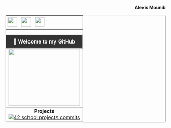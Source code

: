 <!-- Prénom à droite hors de la table -->
<p align="right"><b>Alexis Mounib</b></p>

<!-- Table principale -->
<table align="center" border="1" cellpadding="5" cellspacing="0" style="border-collapse: collapse; border-color: #ddd; border-radius: 4px; width:100%;">

  <!-- Navbar avec icônes en haut à gauche -->
  <tr>
    <td colspan="1" align="left" style="padding: 5px;">
      <img src="https://raw.githubusercontent.com/zoyern/badges/main/icon.gif" height="30">&nbsp;&nbsp;
      <img src="https://raw.githubusercontent.com/zoyern/badges/main/icon.gif" height="30">&nbsp;&nbsp;
      <img src="https://raw.githubusercontent.com/zoyern/badges/main/icon.gif" height="30">
    </td>
  </tr>

  <!-- Séparateur full width -->
  <tr>
    <td colspan="1">
      <img src="https://raw.githubusercontent.com/zoyern/badges/main/sep.gif" width="100%" height="10">
    </td>
  </tr>

  <!-- Welcome message -->
  <tr>
    <td align="center" bgcolor="#333" style="color: #fff; font-weight: bold; padding: 10px;">
      👋 Welcome to my GitHub
    </td>
  </tr>

  <!-- Banner GIF -->
  <tr>
    <td>
      <img src="https://raw.githubusercontent.com/zoyern/badges/main/banner.gif" width="100%" height="180">
    </td>
  </tr>

  <!-- Projects -->
  <tr>
    <td align="center">
      <b>Projects</b><br>
      <a href="https://github.com/zoyern/42_school_projects" target="_blank">
        <img src="https://raw.githubusercontent.com/zoyern/badges/main/42_school_projects_commits.svg?v=3" alt="42 school projects commits">
      </a>
    </td>
  </tr>

</table>
